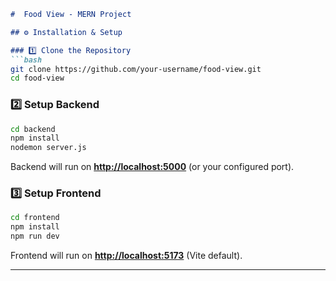  

```markdown
#  Food View - MERN Project

## ⚙️ Installation & Setup

### 1️⃣ Clone the Repository
```bash
git clone https://github.com/your-username/food-view.git
cd food-view
````

### 2️⃣ Setup Backend

```bash
cd backend
npm install
nodemon server.js
```

Backend will run on **[http://localhost:5000](http://localhost:5000)** (or your configured port).

### 3️⃣ Setup Frontend

```bash
cd frontend
npm install
npm run dev
```

Frontend will run on **[http://localhost:5173](http://localhost:5173)** (Vite default).

 
---

 
